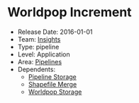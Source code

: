 # Worldpop Increment
* Release Date: 2016-01-01
* Team: [Insights](../teams/insights.md)
* Type: pipeline
* Level: Application
* Area: [Pipelines](../areas/pipelines.png)
* Dependents:
  * [Pipeline Storage](pipeline-storage.md)
  * [Shapefile Merge](shapefile-merge.md)
  * [Worldpop Storage](worldpop-storage.md)
